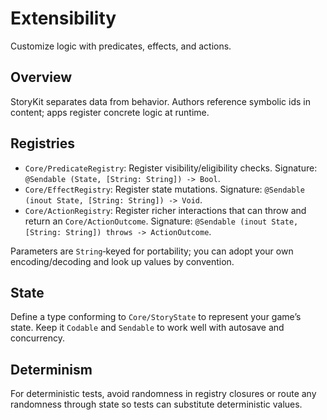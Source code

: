 # Extensibility

Customize logic with predicates, effects, and actions.

## Overview

StoryKit separates data from behavior. Authors reference symbolic ids in content; apps register concrete logic at runtime.

## Registries

- ``Core/PredicateRegistry``: Register visibility/eligibility checks. Signature: `@Sendable (State, [String: String]) -> Bool`.
- ``Core/EffectRegistry``: Register state mutations. Signature: `@Sendable (inout State, [String: String]) -> Void`.
- ``Core/ActionRegistry``: Register richer interactions that can throw and return an ``Core/ActionOutcome``. Signature: `@Sendable (inout State, [String: String]) throws -> ActionOutcome`.

Parameters are `String`‑keyed for portability; you can adopt your own encoding/decoding and look up values by convention.

## State

Define a type conforming to ``Core/StoryState`` to represent your game’s state. Keep it `Codable` and `Sendable` to work well with autosave and concurrency.

## Determinism

For deterministic tests, avoid randomness in registry closures or route any randomness through state so tests can substitute deterministic values.

